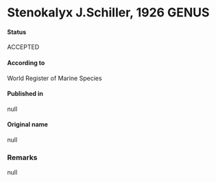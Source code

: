 Stenokalyx J.Schiller, 1926 GENUS
=======

#### Status
ACCEPTED

#### According to
World Register of Marine Species

#### Published in
null

#### Original name
null

### Remarks
null